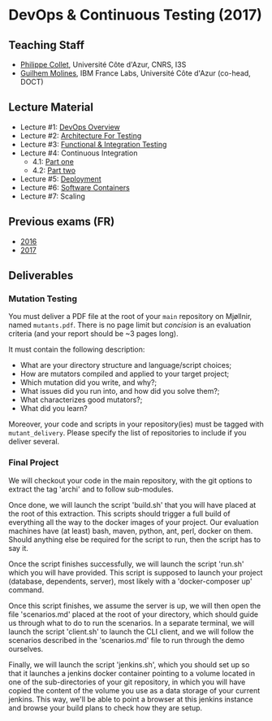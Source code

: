 # DevOps & Continuous Testing (2017)

## Teaching Staff

  * [Philippe Collet](collet@i3s.unice.fr), Université Côte d'Azur, CNRS, I3S
  * [Guilhem Molines](Guilhem.Molines@unice.fr), IBM France Labs, Université Côte d'Azur (co-head, DOCT)


## Lecture Material

  - Lecture #1: [DevOps Overview](https://github.com/mosser/isa-devops/blob/master/DevOps/week1_test_architecture_v0.1.pdf)
  - Lecture #2: [Architecture For Testing](https://github.com/mosser/isa-devops/blob/master/DevOps/week2_test_architecture_v0.2.pdf)
  - Lecture #3: [Functional & Integration Testing](https://github.com/mosser/isa-devops/blob/master/DevOps/week3_testing_v0.3.pdf)
  - Lecture #4: Continuous Integration
    - 4.1: [Part one](https://github.com/mosser/isa-devops/blob/master/DevOps/week4_software_factory_v0.3.pdf)
    - 4.2: [Part two](https://github.com/mosser/isa-devops/blob/master/DevOps/week5_software_factory2_v0.3.pdf)
  - Lecture #5: [Deployment](https://github.com/mosser/isa-devops/blob/master/DevOps/week6_deployment_v0.3.pdf)
  - Lecture #6: [Software Containers](https://github.com/mosser/isa-devops/blob/master/DevOps/week7_containers_v0.3.pdf)
  - Lecture #7: Scaling


## Previous exams (FR)

  - [2016](https://github.com/mosser/isa-devops/blob/master/DevOps/exams/examen2016.pdf)
  - [2017](https://github.com/mosser/isa-devops/blob/master/DevOps/exams/examen2017-2.pdf)

## Deliverables

### Mutation Testing

You must deliver a PDF file at the root of your `main` repository on Mjøllnir, named `mutants.pdf`. There is no page limit but _concision_ is an evaluation criteria (and your report should be ~3 pages long).

It must contain the following description:

  - What are your directory structure and language/script choices;
  - How are mutators compiled and applied to your target project;
  - Which mutation did you write, and why?;
  - What issues did you run into, and how did you solve them?;
  - What characterizes good mutators?;
  - What did you learn?

Moreover, your code and scripts in your repository(ies) must be tagged with `mutant_delivery`. Please specify the list of repositories to include if you deliver several.

### Final Project

We will checkout your code in the main repository, with the git options to extract the tag 'archi' and to follow sub-modules.

Once done, we will launch the script 'build.sh' that you will have placed at the root of this extraction. This scripts should trigger a full build of everything all the way to the docker images of your project. Our evaluation machines have (at least) bash, maven, python, ant, perl, docker on them. Should anything else be required for the script to run, then the script has to say it.

Once the script finishes successfully, we will launch the script 'run.sh' which you will have provided. This script is supposed to launch your project (database, dependents, server), most likely with a 'docker-composer up' command.

Once this script finishes, we assume the server is up, we will then open the file 'scenarios.md' placed at the root of your directory, which should guide us through what to do to run the scenarios.
In a separate terminal, we will launch the script 'client.sh' to launch the CLI client, and we will follow the scenarios described in the 'scenarios.md' file to run through the demo ourselves.

Finally, we will launch the script 'jenkins.sh', which you should set up so that it launches a jenkins docker container pointing to a volume located in one of the sub-directories of your git repository, in which you will have copied the content of the volume you use as a data storage of your current jenkins. This way, we'll be able to point a browser at this jenkins instance and browse your build plans to check how they are setup.
